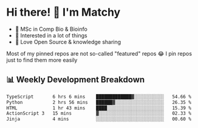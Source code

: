# Hi there! 👋 I'm Matchy

- 🧬 MSc in Comp Bio & Bioinfo
- 🎈 Interested in a lot of things
- 💜 Love Open Source & knowledge sharing

Most of my pinned repos are not so-called "featured" repos 😂 I pin repos just to find them more easily

## 📊 Weekly Development Breakdown

<!--START_SECTION:waka-->

```txt
TypeScript       6 hrs 6 mins    █████████████▓░░░░░░░░░░░   54.66 %
Python           2 hrs 56 mins   ██████▓░░░░░░░░░░░░░░░░░░   26.35 %
HTML             1 hr 43 mins    ████░░░░░░░░░░░░░░░░░░░░░   15.39 %
ActionScript 3   15 mins         ▓░░░░░░░░░░░░░░░░░░░░░░░░   02.33 %
Jinja            4 mins          ░░░░░░░░░░░░░░░░░░░░░░░░░   00.60 %
```

<!--END_SECTION:waka-->
